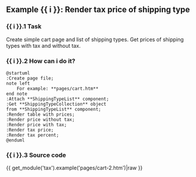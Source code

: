 ## Example {{ i }}: Render tax price of shipping type

### {{ i }}.1 Task

Create simple cart page and list of shipping types. Get prices of shipping types with tax and without tax.

### {{ i }}.2 How can i do it?

```plantuml
@startuml
:Create page file;
note left
    For example: **pages/cart.htm**
end note
:Attach **ShippingTypeList** component;
:Get **ShippingTypeCollection** object
from **ShippingTypeList** component;
:Render table with prices;
:Render price without tax;
:Render price with tax;
:Render tax price;
:Render tax percent;
@enduml
```

### {{ i }}.3 Source code

{{ get_module('tax').example('pages/cart-2.htm')|raw }}